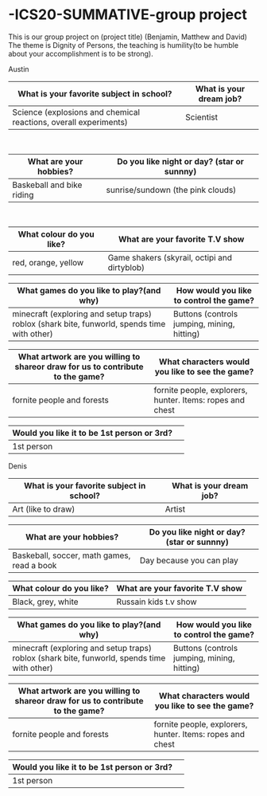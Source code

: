 # -ICS20-SUMMATIVE-group project
This is our group project on (project title) (Benjamin, Matthew and David)
The theme is Dignity of Persons, the teaching is humility(to be humble about your accomplishment is to be strong).

Austin

What is your favorite subject in school?| What is your dream job?| 
-------------------------------|---------------
Science (explosions and chemical reactions, overall experiments)| Scientist

<br>

What are your hobbies?| Do you like night or day? (star or sunnny)
---------------------------------------|-------------------------
Baskeball and bike riding| sunrise/sundown (the pink clouds)

<br>

What colour do you like?| What are your favorite T.V show
-----------------------------|--------------------------
red, orange, yellow|Game shakers (skyrail, octipi and dirtyblob)

What games do you like to play?(and why)| How would you like to control the game?
---------------------------------------|---------------------------------
minecraft (exploring and setup traps) roblox (shark bite, funworld, spends time with other)| Buttons (controls jumping, mining, hitting)


What artwork are you willing to shareor draw for us to contribute to the game?| What characters would you like to see the game?
----------------------------------------------------|----------------------------------------------
fornite people and forests  |fornite people, explorers, hunter. Items: ropes and chest

Would you like it to be 1st person or 3rd?| | 
-----|-----
1st person||



Denis


What is your favorite subject in school?| What is your dream job?| 
-------------------------------|---------------
Art (like to draw)| Artist


What are your hobbies?| Do you like night or day? (star or sunnny)
---------------------------------------|-------------------------
Baskeball, soccer, math games, read a book| Day because you can play


What colour do you like?| What are your favorite T.V show
-----------------------------|--------------------------
Black, grey, white| Russain kids t.v show

What games do you like to play?(and why)| How would you like to control the game?
---------------------------------------|---------------------------------
minecraft (exploring and setup traps) roblox (shark bite, funworld, spends time with other)| Buttons (controls jumping, mining, hitting)


What artwork are you willing to shareor draw for us to contribute to the game?| What characters would you like to see the game?
----------------------------------------------------|----------------------------------------------
fornite people and forests  |fornite people, explorers, hunter. Items: ropes and chest

Would you like it to be 1st person or 3rd?| | 
-----|-----
1st person||









